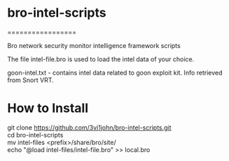 <h1>bro-intel-scripts</h1>
=================

Bro network security monitor intelligence framework scripts

The file intel-file.bro is used to load the intel data of your choice. 

goon-intel.txt - contains intel data related to goon exploit kit. Info retrieved from Snort VRT.


<h1>How to Install</h1>

git clone https://github.com/3vi1john/bro-intel-scripts.git <BR>
cd bro-intel-scripts <BR>
mv intel-files \<prefix>/share/bro/site/ <BR>
echo "@load intel-files/intel-file.bro" >> local.bro <BR>

